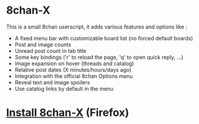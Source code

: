 8chan-X
=======

This is a small 8chan userscript, it adds various features and options like :
 - A fixed menu bar with customizable board list (no forced default boards)
 - Post and image counts
 - Unread post count in tab title
 - Some key bindings ('r' to reload the page, 'q' to open quick reply, ...)
 - Image expansion on hover (threads and catalog)
 - Relative post dates (X minutes/hours/days ago)
 - Integration with the official 8chan Options menu
 - Reveal text and image spoilers
 - Use catalog links by default in the menu

<h1><a href="https://github.com/tux3/8chan-X/raw/master/8chan-x.user.js">Install 8chan-X</a> (Firefox)</h1>
